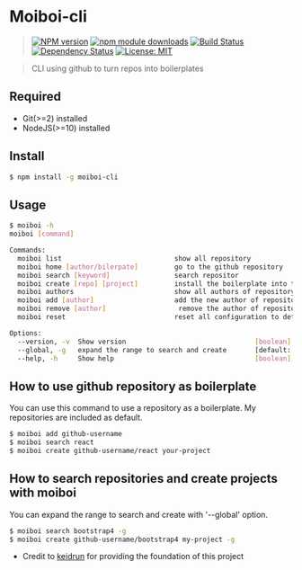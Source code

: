 # Moiboi-cli

> [![NPM version][npm-image]][npm-url] [![npm module downloads][npm-downloads-image]][npm-downloads-url] [![Build Status][travis-image]][travis-url] [![Dependency Status][depstat-image]][depstat-url] [![License: MIT][license-image]][license-url]

> CLI using github to turn repos into boilerplates

## Required

- Git(>=2) installed
- NodeJS(>=10) installed

## Install

```bash
$ npm install -g moiboi-cli
```

## Usage

```bash
$ moiboi -h
moiboi [command]

Commands:
  moiboi list                            show all repository                                [aliases: L]
  moiboi home [author/bilerpate]         go to the github repository                        [aliases: H]
  moiboi search [keyword]                search repositor                                   [aliases: S]
  moiboi create [repo] [project]         install the boilerplate into the project directory [aliases: C]
  moiboi authors                         show all authors of repository                     [aliases: A]
  moiboi add [author]                    add the new author of repository                   [aliases: ad]
  moiboi remove [author]                  remove the author of repository                   [aliases: rm]
  moiboi reset                           reset all configuration to default                 [aliases: R]

Options:
  --version, -v  Show version                                [boolean]
  --global, -g   expand the range to search and create       [default: false]
  --help, -h     Show help                                   [boolean]
```

## How to use github repository as boilerplate

You can use this command to use a repository as a boilerplate.
My repositories are included as default.

```bash
$ moiboi add github-username
$ moiboi search react
$ moiboi create github-username/react your-project
```

## How to search repositories and create projects with moiboi

You can expand the range to search and create with '--global' option.

```bash
$ moiboi search bootstrap4 -g
$ moiboi create github-username/bootstrap4 my-project -g
```

[npm-url]: https://npmjs.org/package/moiboi-cli
[npm-image]: https://badge.fury.io/js/moiboi-cli.svg
[npm-downloads-url]: https://npmjs.org/package/moiboi-cli
[npm-downloads-image]: https://img.shields.io/npm/dt/moiboi-cli.svg
[travis-url]: https://travis-ci.org/moikapy/moiboi-cli
[travis-image]: https://secure.travis-ci.org/moikapy/moiboi-cli.svg?branch=master
[depstat-url]: https://david-dm.org/moikapy/moiboi-cli
[depstat-image]: https://david-dm.org/moikapy/moiboi-cli.svg
[license-url]: https://opensource.org/licenses/MIT
[license-image]: https://img.shields.io/badge/License-MIT-yellow.svg

- Credit to [keidrun](https://github.com/keidrun/boilerplate-cli) for providing the foundation of this project
